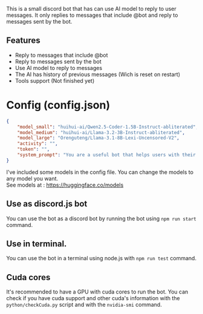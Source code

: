 This is a small discord bot that has can use AI model to reply to user messages.
It only replies to messages that include @bot and reply to messages sent by the bot.

## Features
- Reply to messages that include @bot
- Reply to messages sent by the bot
- Use AI model to reply to messages
- The AI has history of previous messages (Wich is reset on restart)
- Tools support (Not finished yet)

# Config (config.json)
```json
{
    "model_small": "huihui-ai/Qwen2.5-Coder-1.5B-Instruct-abliterated",
    "model_medium": "huihui-ai/Llama-3.2-3B-Instruct-abliterated",
    "model_large": "Orenguteng/Llama-3.1-8B-Lexi-Uncensored-V2",
    "activity": "",
    "token": "",
    "system_prompt": "You are a useful bot that helps users with their work.",
}
```
I've included some models in the config file. You can change the models to any model you want.<br>
See models at : https://huggingface.co/models

## Use as discord.js bot
You can use the bot as a discord bot by running the bot using ```npm run start``` command.

## Use in terminal.
You can use the bot in a terminal using node.js with ```npm run test``` command.

## Cuda cores
It's recommended to have a GPU with cuda cores to run the bot.
You can check if you have cuda support and other cuda's information with the ```python/checkCuda.py``` script and with the ```nvidia-smi``` command.
